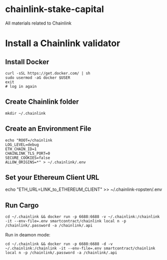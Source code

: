 # chainlink-stake-capital
All materials related to Chainlink

# Install a Chainlink validator 
## Install Docker
```
curl -sSL https://get.docker.com/ | sh
sudo usermod -aG docker $USER
exit
# log in again
```

## Create Chainlink folder
`mkdir ~/.chainlink`

## Create an Environment File
```
echo "ROOT=/chainlink
LOG_LEVEL=debug
ETH_CHAIN_ID=1
CHAINLINK_TLS_PORT=0
SECURE_COOKIES=false
ALLOW_ORIGINS=*" > ~/.chainlink/.env
```

## Set your Ethereum Client URL
echo "ETH_URL=LINK_to_ETHEREUM_CLIENT" >> ~/.chainlink-ropsten/.env

## Run Cargo 

`cd ~/.chainlink && docker run -p 6688:6688 -v ~/.chainlink:/chainlink -it --env-file=.env smartcontract/chainlink local n -p /chainlink/.password -a /chainlink/.api`

Run in deamon mode: 

`cd ~/.chainlink && docker run -p 6688:6688 -d -v ~/.chainlink:/chainlink -it --env-file=.env smartcontract/chainlink local n -p /chainlink/.password -a /chainlink/.api`
